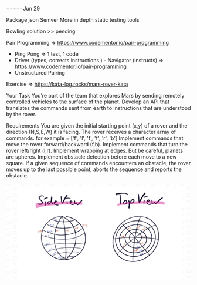 =====Jun 29

Package json
Semver
More in depth static testing tools

Bowling solution >> pending

Pair Programming => https://www.codementor.io/pair-programming

- Ping Pong => 1 test, 1 code
- Driver (types, corrects instructions ) - Navigator (instructs) => https://www.codementor.io/pair-programming
- Unstructured Pairing

Exercise => https://kata-log.rocks/mars-rover-kata

Your Task
You’re part of the team that explores Mars by sending remotely controlled vehicles to the surface of the planet. Develop an API that translates the commands sent from earth to instructions that are understood by the rover.

Requirements
You are given the initial starting point (x,y) of a rover and the direction (N,S,E,W) it is facing.
The rover receives a character array of commands. for example = ['f', 'l', 'f', 'f', 'r', 'b']
Implement commands that move the rover forward/backward (f,b).
Implement commands that turn the rover left/right (l,r).
Implement wrapping at edges. But be careful, planets are spheres.
Implement obstacle detection before each move to a new square. If a given sequence of commands encounters an obstacle,
the rover moves up to the last possible point, aborts the sequence and reports the obstacle.

![alt text](image.png)
